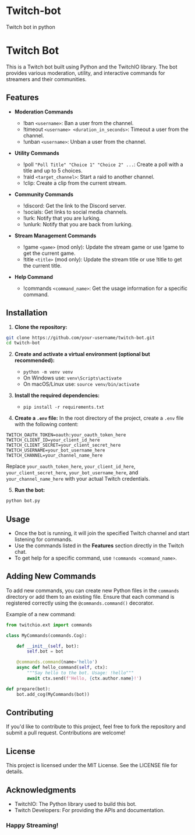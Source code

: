 # Twitch-bot
 Twitch bot in python
# Twitch Bot

This is a Twitch bot built using Python and the TwitchIO library. The bot provides various moderation, utility, and interactive commands for streamers and their communities.

## Features

- **Moderation Commands**
  - !ban `<username>`: Ban a user from the channel.
  - !timeout `<username> <duration_in_seconds>`: Timeout a user from the channel.
  - !unban `<username>`: Unban a user from the channel.

- **Utility Commands**
  - !poll `"Poll Title" "Choice 1" "Choice 2" ...`: Create a poll with a title and up to 5 choices.
  - !raid `<target_channel>`: Start a raid to another channel.
  - !clip: Create a clip from the current stream.

- **Community Commands**
  - !discord: Get the link to the Discord server.
  - !socials: Get links to social media channels.
  - !lurk: Notify that you are lurking.
  - !unlurk: Notify that you are back from lurking.

- **Stream Management Commands**
  - !game `<game>` (mod only): Update the stream game or use !game to get the current game.
  - !title `<title>` (mod only): Update the stream title or use !title to get the current title.

- **Help Command**
  - !commands `<command_name>`: Get the usage information for a specific command.

## Installation

1. **Clone the repository:**
```bash
git clone https://github.com/your-username/twitch-bot.git
cd twitch-bot
```

2. **Create and activate a virtual environment (optional but recommended):**
   - `python -m venv venv`
   - On Windows use: `venv\Scripts\activate`
   - On macOS/Linux use: `source venv/bin/activate`

3. **Install the required dependencies:**
   - `pip install -r requirements.txt`

4. **Create a `.env` file:**
   In the root directory of the project, create a `.env` file with the following content:
```.env
TWITCH_OAUTH_TOKEN=oauth:your_oauth_token_here
TWITCH_CLIENT_ID=your_client_id_here
TWITCH_CLIENT_SECRET=your_client_secret_here
TWITCH_USERNAME=your_bot_username_here
TWITCH_CHANNEL=your_channel_name_here
```
   Replace `your_oauth_token_here`, `your_client_id_here`, `your_client_secret_here`, `your_bot_username_here`, and `your_channel_name_here` with your actual Twitch credentials.

5. **Run the bot:**
```py
python bot.py
```
## Usage

- Once the bot is running, it will join the specified Twitch channel and start listening for commands.
- Use the commands listed in the **Features** section directly in the Twitch chat.
- To get help for a specific command, use `!commands <command_name>`.

## Adding New Commands

To add new commands, you can create new Python files in the `commands` directory or add them to an existing file. Ensure that each command is registered correctly using the `@commands.command()` decorator.

Example of a new command:

```python
from twitchio.ext import commands

class MyCommands(commands.Cog):

    def __init__(self, bot):
        self.bot = bot

    @commands.command(name='hello')
    async def hello_command(self, ctx):
        """Say hello to the bot. Usage: !hello"""
        await ctx.send(f'Hello, {ctx.author.name}!')

def prepare(bot):
    bot.add_cog(MyCommands(bot))
```

## Contributing

If you'd like to contribute to this project, feel free to fork the repository and submit a pull request. Contributions are welcome!

## License

This project is licensed under the MIT License. See the LICENSE file for details.

## Acknowledgments

- TwitchIO: The Python library used to build this bot.
- Twitch Developers: For providing the APIs and documentation.

### Happy Streaming!
